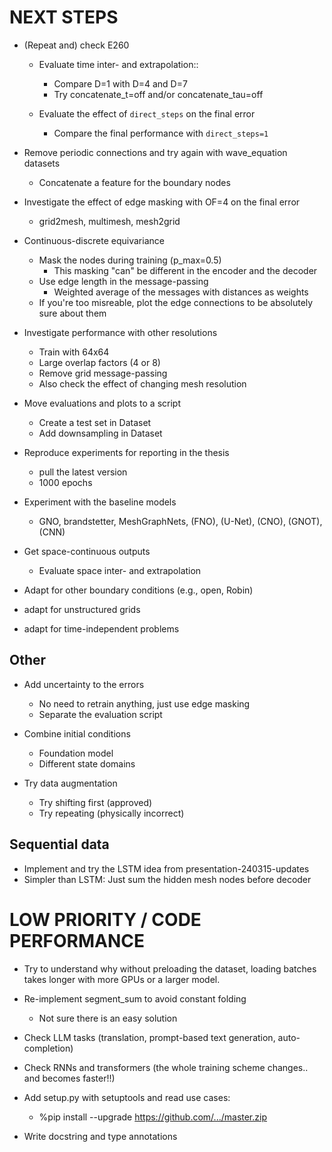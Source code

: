 # NEXT STEPS

- (Repeat and) check E260
    - Evaluate time inter- and extrapolation::
        - Compare D=1 with D=4 and D=7
        * Try concatenate_t=off and/or concatenate_tau=off

    - Evaluate the effect of `direct_steps` on the final error
        * Compare the final performance with `direct_steps=1`

- Remove periodic connections and try again with wave_equation datasets
    * Concatenate a feature for the boundary nodes

- Investigate the effect of edge masking with OF=4 on the final error
    * grid2mesh, multimesh, mesh2grid

- Continuous-discrete equivariance
    * Mask the nodes during training (p_max=0.5)
        - This masking "can" be different in the encoder and the decoder
    * Use edge length in the message-passing
        - Weighted average of the messages with distances as weights
    * If you're too misreable, plot the edge connections to be absolutely sure about them

- Investigate performance with other resolutions
    * Train with 64x64
    * Large overlap factors (4 or 8)
    * Remove grid message-passing
    - Also check the effect of changing mesh resolution

- Move evaluations and plots to a script
    * Create a test set in Dataset
    * Add downsampling in Dataset

- Reproduce experiments for reporting in the thesis
    * pull the latest version
    * 1000 epochs

- Experiment with the baseline models
    - GNO, brandstetter, MeshGraphNets, (FNO), (U-Net), (CNO), (GNOT), (CNN)

- Get space-continuous outputs
    - Evaluate space inter- and extrapolation

- Adapt for other boundary conditions (e.g., open, Robin)

- adapt for unstructured grids

- adapt for time-independent problems

## Other
- Add uncertainty to the errors
    * No need to retrain anything, just use edge masking
    - Separate the evaluation script

- Combine initial conditions
    * Foundation model
    * Different state domains

- Try data augmentation
    - Try shifting first (approved)
    - Try repeating (physically incorrect)

## Sequential data
- Implement and try the LSTM idea from presentation-240315-updates
- Simpler than LSTM: Just sum the hidden mesh nodes before decoder

# LOW PRIORITY / CODE PERFORMANCE

- Try to understand why without preloading the dataset, loading batches takes longer with more GPUs or a larger model.

- Re-implement segment_sum to avoid constant folding
    - Not sure there is an easy solution

- Check LLM tasks (translation, prompt-based text generation, auto-completion)
- Check RNNs and transformers (the whole training scheme changes.. and becomes faster!!)

- Add setup.py with setuptools and read use cases:
    - %pip install --upgrade https://github.com/.../master.zip

- Write docstring and type annotations
